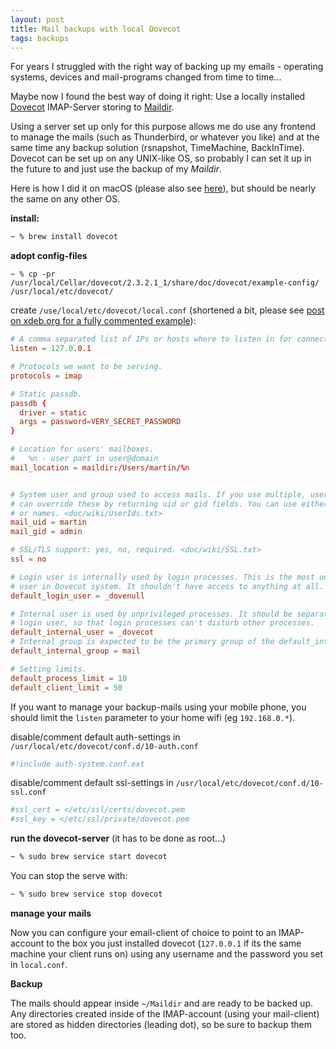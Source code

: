 ```yaml
---
layout: post
title: Mail backups with local Dovecot
tags: backups
---
```


For years I struggled with the right way of backing up my emails  - operating systems, devices and mail-programs changed from time to time...

Maybe now I found the best way of doing it right: Use a locally installed [Dovecot](https://www.dovecot.org/) IMAP-Server storing to [Maildir](https://wiki2.dovecot.org/MailboxFormat/Maildir).

Using a server set up only for this purpose allows me do use any frontend to manage the mails (such as Thunderbird, or whatever you like) and at the same time any backup solution (rsnapshot, TimeMachine, BackInTime).  
Dovecot can be set up on any UNIX-like OS, so probably I can set it up in the future to and just use the backup of my _Maildir_.


Here is how I did it on macOS (please also see [here](https://xdeb.org/post/2014/03/07/running-dovecot-as-a-local-only-imap-server-on-os-x/)), but should be nearly the same on any other OS.

__install:__
```bash
~ % brew install dovecot
```

__adopt config-files__
```
~ % cp -pr /usr/local/Cellar/dovecot/2.3.2.1_1/share/doc/dovecot/example-config/ /usr/local/etc/dovecot/
```

create `/use/local/etc/dovecot/local.conf` (shortened a bit, please see [post on xdeb.org for a fully commented example](https://xdeb.org/post/2014/03/07/running-dovecot-as-a-local-only-imap-server-on-os-x/)):
```conf
# A comma separated list of IPs or hosts where to listen in for connections. 
listen = 127.0.0.1

# Protocols we want to be serving.
protocols = imap

# Static passdb.
passdb {
  driver = static
  args = password=VERY_SECRET_PASSWORD
}

# Location for users' mailboxes. 
#   %n - user part in user@domain
mail_location = maildir:/Users/martin/%n


# System user and group used to access mails. If you use multiple, userdb
# can override these by returning uid or gid fields. You can use either numbers
# or names. <doc/wiki/UserIds.txt>
mail_uid = martin
mail_gid = admin

# SSL/TLS support: yes, no, required. <doc/wiki/SSL.txt>
ssl = no

# Login user is internally used by login processes. This is the most untrusted
# user in Dovecot system. It shouldn't have access to anything at all.
default_login_user = _dovenull

# Internal user is used by unprivileged processes. It should be separate from
# login user, so that login processes can't disturb other processes.
default_internal_user = _dovecot
# Internal group is expected to be the primary group of the default_internal_user.
default_internal_group = mail

# Setting limits.
default_process_limit = 10
default_client_limit = 50
```

If you want to manage your backup-mails using your mobile phone, you should limit the `listen` parameter to your home wifi (eg `192.168.0.*`).

disable/comment default auth-settings in `/usr/local/etc/dovecot/conf.d/10-auth.conf`
```conf
#!include auth-system.conf.ext
```

disable/comment default ssl-settings in `/usr/local/etc/dovecot/conf.d/10-ssl.conf`
```conf
#ssl_cert = </etc/ssl/certs/dovecot.pem
#ssl_key = </etc/ssl/private/dovecot.pem
```

__run the dovecot-server__ (it has to be done as root...)
```bash
~ % sudo brew service start dovecot
```

You can stop the serve with:
```bash
~ % sudo brew service stop dovecot
```

__manage your mails__

Now you can configure your email-client of choice to point to an IMAP-account to the box you just installed dovecot (`127.0.0.1` if its the same machine your client runs on) using any username and the password you set in `local.conf`.

__Backup__

The mails should appear inside `~/Maildir` and are ready to be backed up.  
Any directories created inside of the IMAP-account (using your mail-client) are stored as hidden directories (leading dot), so be sure to backup them too.